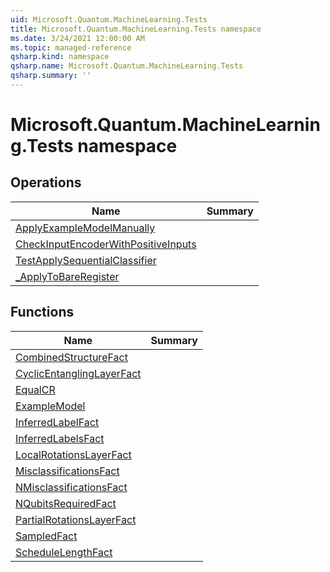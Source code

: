 ```yaml
---
uid: Microsoft.Quantum.MachineLearning.Tests
title: Microsoft.Quantum.MachineLearning.Tests namespace
ms.date: 3/24/2021 12:00:00 AM
ms.topic: managed-reference
qsharp.kind: namespace
qsharp.name: Microsoft.Quantum.MachineLearning.Tests
qsharp.summary: ''
---
```


# Microsoft.Quantum.MachineLearning.Tests namespace




<!-- summaries -->

## Operations

| Name | Summary |
|------|---------|
|[ApplyExampleModelManually](xref:Microsoft.Quantum.MachineLearning.Tests.ApplyExampleModelManually) |
|[CheckInputEncoderWithPositiveInputs](xref:Microsoft.Quantum.MachineLearning.Tests.CheckInputEncoderWithPositiveInputs) |
|[TestApplySequentialClassifier](xref:Microsoft.Quantum.MachineLearning.Tests.TestApplySequentialClassifier) |
|[_ApplyToBareRegister](xref:Microsoft.Quantum.MachineLearning.Tests._ApplyToBareRegister) |

## Functions

| Name | Summary |
|------|---------|
|[CombinedStructureFact](xref:Microsoft.Quantum.MachineLearning.Tests.CombinedStructureFact) |
|[CyclicEntanglingLayerFact](xref:Microsoft.Quantum.MachineLearning.Tests.CyclicEntanglingLayerFact) |
|[EqualCR](xref:Microsoft.Quantum.MachineLearning.Tests.EqualCR) |
|[ExampleModel](xref:Microsoft.Quantum.MachineLearning.Tests.ExampleModel) |
|[InferredLabelFact](xref:Microsoft.Quantum.MachineLearning.Tests.InferredLabelFact) |
|[InferredLabelsFact](xref:Microsoft.Quantum.MachineLearning.Tests.InferredLabelsFact) |
|[LocalRotationsLayerFact](xref:Microsoft.Quantum.MachineLearning.Tests.LocalRotationsLayerFact) |
|[MisclassificationsFact](xref:Microsoft.Quantum.MachineLearning.Tests.MisclassificationsFact) |
|[NMisclassificationsFact](xref:Microsoft.Quantum.MachineLearning.Tests.NMisclassificationsFact) |
|[NQubitsRequiredFact](xref:Microsoft.Quantum.MachineLearning.Tests.NQubitsRequiredFact) |
|[PartialRotationsLayerFact](xref:Microsoft.Quantum.MachineLearning.Tests.PartialRotationsLayerFact) |
|[SampledFact](xref:Microsoft.Quantum.MachineLearning.Tests.SampledFact) |
|[ScheduleLengthFact](xref:Microsoft.Quantum.MachineLearning.Tests.ScheduleLengthFact) |

<!-- /summaries -->
